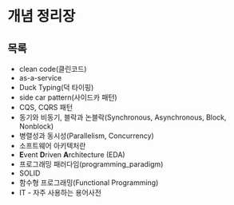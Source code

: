 # 개념 정리장

## 목록

- clean code(클린코드)
- as-a-service
- Duck Typing(덕 타이핑)
- side car pattern(사이드카 패턴)
- CQS, CQRS 패턴
- 동기와 비동기, 블락과 논블락(Synchronous, Asynchronous, Block, Nonblock)
- 병렬성과 동시성(Parallelism, Concurrency)
- 소프트웨어 아키텍처란
- **E**vent **D**riven **A**rchitecture (EDA)
- 프로그래밍 패러다임(programming_paradigm)
- SOLID
- 함수형 프로그래밍(Functional Programming)
- IT - 자주 사용하는 용어사전



